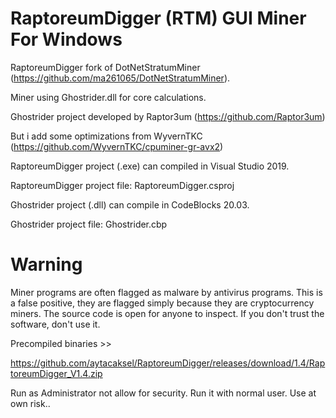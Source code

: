 # RaptoreumDigger (RTM) GUI Miner For Windows

RaptoreumDigger fork of DotNetStratumMiner (https://github.com/ma261065/DotNetStratumMiner).

Miner using Ghostrider.dll for core calculations.

Ghostrider project developed by Raptor3um (https://github.com/Raptor3um)

But i add some optimizations from WyvernTKC (https://github.com/WyvernTKC/cpuminer-gr-avx2)

RaptoreumDigger project (.exe) can compiled in Visual Studio 2019.

RaptoreumDigger project file: RaptoreumDigger.csproj

Ghostrider project (.dll) can compile in CodeBlocks 20.03.

Ghostrider project file: Ghostrider.cbp

# Warning 

Miner programs are often flagged as malware by antivirus programs. This is a false positive, they are flagged simply because they are cryptocurrency miners. The source code is open for anyone to inspect. If you don't trust the software, don't use it.

Precompiled binaries >>

https://github.com/aytacaksel/RaptoreumDigger/releases/download/1.4/RaptoreumDigger_V1.4.zip

Run as Administrator not allow for security. Run it with normal user. Use at own risk..




